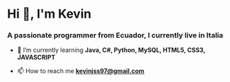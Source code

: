<h1>Hi 👋, I'm Kevin </h1>
<h3>A passionate programmer from Ecuador, I currently live in Italia</h3>


- 🌱 I’m currently learning **Java, C#, Python, MySQL, HTML5, CSS3, JAVASCRIPT**

- 📫 How to reach me **kevinjss97@gmail.com**
